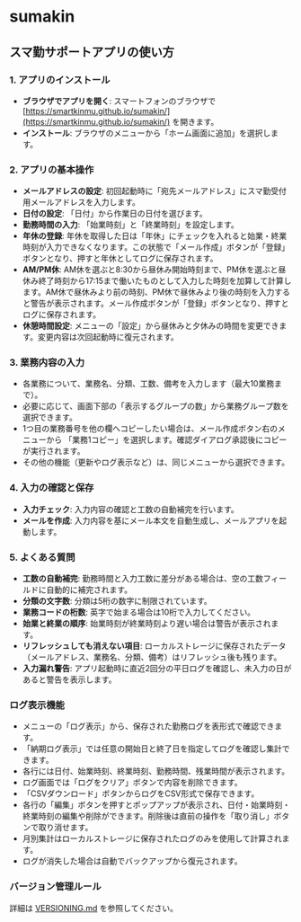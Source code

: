 # sumakin
## スマ勤サポートアプリの使い方

### 1. アプリのインストール
* **ブラウザでアプリを開く**: スマートフォンのブラウザで [https://smartkinmu.github.io/sumakin/](https://smartkinmu.github.io/sumakin/) を開きます。
* **インストール**: ブラウザのメニューから「ホーム画面に追加」を選択します。

### 2. アプリの基本操作
* **メールアドレスの設定**: 初回起動時に「宛先メールアドレス」にスマ勤受付用メールアドレスを入力します。
* **日付の設定**: 「日付」から作業日の日付を選びます。
* **勤務時間の入力**: 「始業時刻」と「終業時刻」を設定します。
* **年休の登録**: 年休を取得した日は「年休」にチェックを入れると始業・終業時刻が入力できなくなります。この状態で「メール作成」ボタンが「登録」ボタンとなり、押すと年休としてログに保存されます。
* **AM/PM休**: AM休を選ぶと8:30から昼休み開始時刻まで、PM休を選ぶと昼休み終了時刻から17:15まで働いたものとして入力した時刻を加算して計算します。AM休で昼休みより前の時刻、PM休で昼休みより後の時刻を入力すると警告が表示されます。メール作成ボタンが「登録」ボタンとなり、押すとログに保存されます。
* **休憩時間設定**: メニューの「設定」から昼休みと夕休みの時間を変更できます。変更内容は次回起動時に復元されます。

### 3. 業務内容の入力
* 各業務について、業務名、分類、工数、備考を入力します（最大10業務まで）。
* 必要に応じて、画面下部の「表示するグループの数」から業務グループ数を選択できます。
* 1つ目の業務番号を他の欄へコピーしたい場合は、メール作成ボタン右のメニューから
  「業務1コピー」を選択します。確認ダイアログ承認後にコピーが実行されます。
* その他の機能（更新やログ表示など）は、同じメニューから選択できます。

### 4. 入力の確認と保存
* **入力チェック**: 入力内容の確認と工数の自動補完を行います。
* **メールを作成**: 入力内容を基にメール本文を自動生成し、メールアプリを起動します。

### 5. よくある質問
* **工数の自動補完**: 勤務時間と入力工数に差分がある場合は、空の工数フィールドに自動的に補完されます。
* **分類の文字数**: 分類は5桁の数字に制限されています。
* **業務コードの桁数**: 英字で始まる場合は10桁で入力してください。
* **始業と終業の順序**: 始業時刻が終業時刻より遅い場合は警告が表示されます。
* **リフレッシュしても消えない項目**: ローカルストレージに保存されたデータ（メールアドレス、業務名、分類、備考）はリフレッシュ後も残ります。
* **入力漏れ警告**: アプリ起動時に直近2回分の平日ログを確認し、未入力の日があると警告を表示します。

### ログ表示機能
* メニューの「ログ表示」から、保存された勤務ログを表形式で確認できます。
* 「納期ログ表示」では任意の開始日と終了日を指定してログを確認し集計できます。
* 各行には日付、始業時刻、終業時刻、勤務時間、残業時間が表示されます。
* ログ画面では「ログをクリア」ボタンで内容を削除できます。
* 「CSVダウンロード」ボタンからログをCSV形式で保存できます。
* 各行の「編集」ボタンを押すとポップアップが表示され、日付・始業時刻・終業時刻の編集や削除ができます。削除後は直前の操作を「取り消し」ボタンで取り消せます。
* 月別集計はローカルストレージに保存されたログのみを使用して計算されます。
* ログが消失した場合は自動でバックアップから復元されます。
### バージョン管理ルール
詳細は [VERSIONING.md](./VERSIONING.md) を参照してください。
